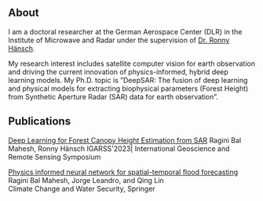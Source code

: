 ## About

I am a doctoral researcher at the German Aerospace Center (DLR) in the Institute of Microwave and Radar under the supervision of [Dr. Ronny Hänsch](http://www.rhaensch.de/). 

My research interest includes satellite computer vision for earth observation and driving the current innovation of physics-informed, hybrid deep learning models. My Ph.D. topic is ”DeepSAR: The fusion of deep learning and physical models for extracting biophysical parameters (Forest Height) from Synthetic Aperture Radar (SAR) data for earth observation”.

## Publications 
[Deep Learning for Forest Canopy Height Estimation from SAR](https://ieeexplore.ieee.org/stamp/stamp.jsp?arnumber=10281899)
Ragini Bal Mahesh, Ronny Hänsch
IGARSS'2023| International Geoscience and Remote Sensing Symposium

[Physics informed neural network for spatial-temporal flood forecasting](https://www.researchgate.net/profile/J-Leandro/publication/356389462_Physics_Informed_Neural_Network_for_Spatial-Temporal_Flood_Forecasting/links/62273c673c53d31ba4b1430c/Physics-Informed-Neural-Network-for-Spatial-Temporal-Flood-Forecasting.pdf)
Ragini Bal Mahesh, Jorge Leandro, and Qing Lin <br>
Climate Change and Water Security, Springer
